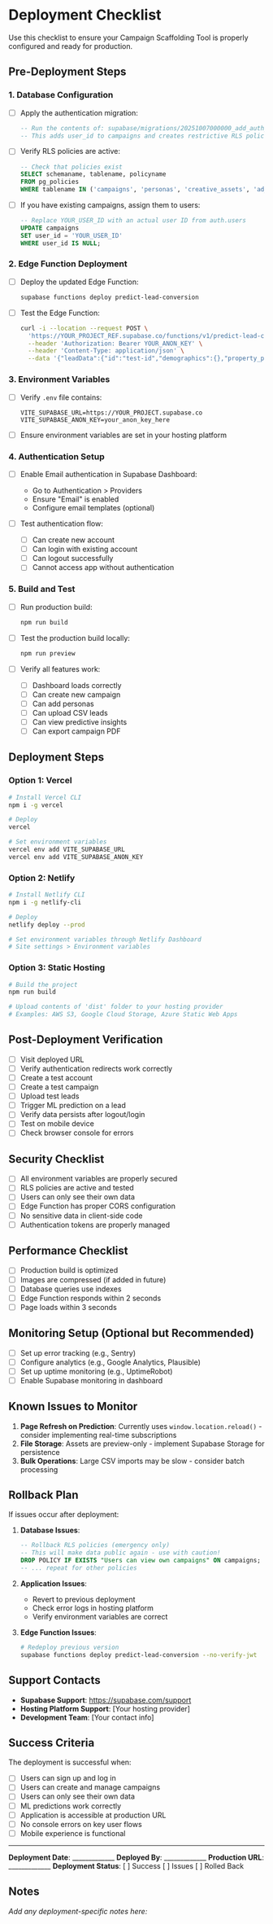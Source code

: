 # Deployment Checklist

Use this checklist to ensure your Campaign Scaffolding Tool is properly configured and ready for production.

## Pre-Deployment Steps

### 1. Database Configuration

- [ ] Apply the authentication migration:
  ```sql
  -- Run the contents of: supabase/migrations/20251007000000_add_auth_support.sql
  -- This adds user_id to campaigns and creates restrictive RLS policies
  ```

- [ ] Verify RLS policies are active:
  ```sql
  -- Check that policies exist
  SELECT schemaname, tablename, policyname
  FROM pg_policies
  WHERE tablename IN ('campaigns', 'personas', 'creative_assets', 'ad_copy', 'leads');
  ```

- [ ] If you have existing campaigns, assign them to users:
  ```sql
  -- Replace YOUR_USER_ID with an actual user ID from auth.users
  UPDATE campaigns
  SET user_id = 'YOUR_USER_ID'
  WHERE user_id IS NULL;
  ```

### 2. Edge Function Deployment

- [ ] Deploy the updated Edge Function:
  ```bash
  supabase functions deploy predict-lead-conversion
  ```

- [ ] Test the Edge Function:
  ```bash
  curl -i --location --request POST \
    'https://YOUR_PROJECT_REF.supabase.co/functions/v1/predict-lead-conversion' \
    --header 'Authorization: Bearer YOUR_ANON_KEY' \
    --header 'Content-Type: application/json' \
    --data '{"leadData":{"id":"test-id","demographics":{},"property_preferences":{},"interaction_history":[]}}'
  ```

### 3. Environment Variables

- [ ] Verify `.env` file contains:
  ```env
  VITE_SUPABASE_URL=https://YOUR_PROJECT.supabase.co
  VITE_SUPABASE_ANON_KEY=your_anon_key_here
  ```

- [ ] Ensure environment variables are set in your hosting platform

### 4. Authentication Setup

- [ ] Enable Email authentication in Supabase Dashboard:
  - Go to Authentication > Providers
  - Ensure "Email" is enabled
  - Configure email templates (optional)

- [ ] Test authentication flow:
  - [ ] Can create new account
  - [ ] Can login with existing account
  - [ ] Can logout successfully
  - [ ] Cannot access app without authentication

### 5. Build and Test

- [ ] Run production build:
  ```bash
  npm run build
  ```

- [ ] Test the production build locally:
  ```bash
  npm run preview
  ```

- [ ] Verify all features work:
  - [ ] Dashboard loads correctly
  - [ ] Can create new campaign
  - [ ] Can add personas
  - [ ] Can upload CSV leads
  - [ ] Can view predictive insights
  - [ ] Can export campaign PDF

## Deployment Steps

### Option 1: Vercel

```bash
# Install Vercel CLI
npm i -g vercel

# Deploy
vercel

# Set environment variables
vercel env add VITE_SUPABASE_URL
vercel env add VITE_SUPABASE_ANON_KEY
```

### Option 2: Netlify

```bash
# Install Netlify CLI
npm i -g netlify-cli

# Deploy
netlify deploy --prod

# Set environment variables through Netlify Dashboard
# Site settings > Environment variables
```

### Option 3: Static Hosting

```bash
# Build the project
npm run build

# Upload contents of 'dist' folder to your hosting provider
# Examples: AWS S3, Google Cloud Storage, Azure Static Web Apps
```

## Post-Deployment Verification

- [ ] Visit deployed URL
- [ ] Verify authentication redirects work correctly
- [ ] Create a test account
- [ ] Create a test campaign
- [ ] Upload test leads
- [ ] Trigger ML prediction on a lead
- [ ] Verify data persists after logout/login
- [ ] Test on mobile device
- [ ] Check browser console for errors

## Security Checklist

- [ ] All environment variables are properly secured
- [ ] RLS policies are active and tested
- [ ] Users can only see their own data
- [ ] Edge Function has proper CORS configuration
- [ ] No sensitive data in client-side code
- [ ] Authentication tokens are properly managed

## Performance Checklist

- [ ] Production build is optimized
- [ ] Images are compressed (if added in future)
- [ ] Database queries use indexes
- [ ] Edge Function responds within 2 seconds
- [ ] Page loads within 3 seconds

## Monitoring Setup (Optional but Recommended)

- [ ] Set up error tracking (e.g., Sentry)
- [ ] Configure analytics (e.g., Google Analytics, Plausible)
- [ ] Set up uptime monitoring (e.g., UptimeRobot)
- [ ] Enable Supabase monitoring in dashboard

## Known Issues to Monitor

1. **Page Refresh on Prediction**: Currently uses `window.location.reload()` - consider implementing real-time subscriptions
2. **File Storage**: Assets are preview-only - implement Supabase Storage for persistence
3. **Bulk Operations**: Large CSV imports may be slow - consider batch processing

## Rollback Plan

If issues occur after deployment:

1. **Database Issues**:
   ```sql
   -- Rollback RLS policies (emergency only)
   -- This will make data public again - use with caution!
   DROP POLICY IF EXISTS "Users can view own campaigns" ON campaigns;
   -- ... repeat for other policies
   ```

2. **Application Issues**:
   - Revert to previous deployment
   - Check error logs in hosting platform
   - Verify environment variables are correct

3. **Edge Function Issues**:
   ```bash
   # Redeploy previous version
   supabase functions deploy predict-lead-conversion --no-verify-jwt
   ```

## Support Contacts

- **Supabase Support**: https://supabase.com/support
- **Hosting Platform Support**: [Your hosting provider]
- **Development Team**: [Your contact info]

## Success Criteria

The deployment is successful when:

- [ ] Users can sign up and log in
- [ ] Users can create and manage campaigns
- [ ] Users can only see their own data
- [ ] ML predictions work correctly
- [ ] Application is accessible at production URL
- [ ] No console errors on key user flows
- [ ] Mobile experience is functional

---

**Deployment Date**: _____________
**Deployed By**: _____________
**Production URL**: _____________
**Deployment Status**: [ ] Success [ ] Issues [ ] Rolled Back

## Notes

_Add any deployment-specific notes here:_
